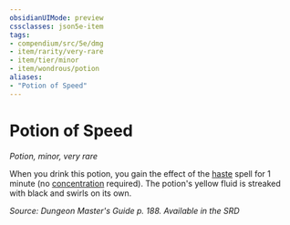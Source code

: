 ```yaml
---
obsidianUIMode: preview
cssclasses: json5e-item
tags:
- compendium/src/5e/dmg
- item/rarity/very-rare
- item/tier/minor
- item/wondrous/potion
aliases: 
- "Potion of Speed"
---
```

# Potion of Speed
*Potion, minor, very rare*  


When you drink this potion, you gain the effect of the [haste](Mechanics/spells/haste.md) spell for 1 minute (no [concentration](Mechanics/Rules/conditions.md#Concentration) required). The potion's yellow fluid is streaked with black and swirls on its own.

*Source: Dungeon Master's Guide p. 188. Available in the <span title='Systems Reference Document (5.1)'>SRD</span>*